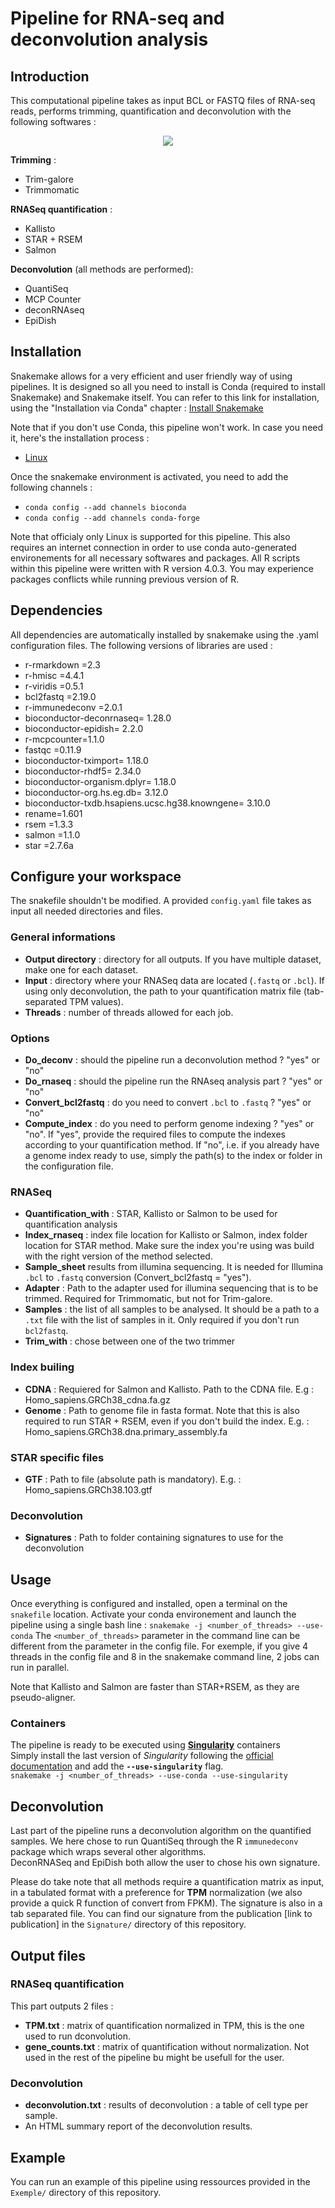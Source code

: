 # Pipeline for RNA-seq and deconvolution analysis

## Introduction

This computational pipeline takes as input BCL or FASTQ files of RNA-seq reads, performs trimming, quantification and deconvolution with the following softwares :
<p align="center">
  <img src="/diagram2.png?raw=true" />
</p>

**Trimming** : 
* Trim-galore
* Trimmomatic

**RNASeq quantification** :
* Kallisto
* STAR + RSEM
* Salmon

**Deconvolution** (all methods are performed):
* QuantiSeq
* MCP Counter
* deconRNAseq
* EpiDish



## Installation

Snakemake allows for a very efficient and user friendly way of using pipelines. It is designed so all you need to install is Conda (required to install Snakemake) and Snakemake itself.
You can refer to this link for installation, using the "Installation via Conda" chapter : [Install Snakemake](https://snakemake.readthedocs.io/en/stable/getting_started/installation.html)

Note that if you don't use Conda, this pipeline won't work. In case you need it, here's the installation process :
* [Linux](https://docs.conda.io/projects/conda/en/latest/user-guide/install/linux.html)

Once the snakemake environment is activated, you need to add the following channels :
* `conda config --add channels bioconda`
* `conda config --add channels conda-forge`

Note that officialy only Linux is supported for this pipeline. This also requires an internet connection in order to use conda auto-generated environements for all necessary softwares and packages.
All R scripts within this pipeline were written with R version 4.0.3. You may experience packages conflicts while running previous version of R.

## Dependencies
All dependencies are automatically installed by snakemake using the .yaml configuration files. The following versions of libraries are used : 
* r-rmarkdown =2.3
* r-hmisc =4.4.1
* r-viridis =0.5.1
* bcl2fastq =2.19.0
* r-immunedeconv =2.0.1
* bioconductor-deconrnaseq= 1.28.0
* bioconductor-epidish= 2.2.0
* r-mcpcounter=1.1.0
* fastqc =0.11.9
* bioconductor-tximport= 1.18.0
* bioconductor-rhdf5= 2.34.0
* bioconductor-organism.dplyr= 1.18.0
* bioconductor-org.hs.eg.db= 3.12.0
* bioconductor-txdb.hsapiens.ucsc.hg38.knowngene= 3.10.0
* rename=1.601
* rsem =1.3.3
* salmon =1.1.0
* star =2.7.6a

## Configure your workspace
The snakefile shouldn't be modified. A provided `config.yaml` file takes as input all needed directories and files.

### General informations
 * **Output directory** : directory for all outputs. If you have multiple dataset, make one for each dataset.
 * **Input** : directory where your RNASeq data are located (`.fastq` or `.bcl`). If using only deconvolution, the path to your quantification matrix file (tab-separated TPM values).
 * **Threads** : number of threads allowed for each job.

### Options 
 * **Do_deconv** : should the pipeline run a deconvolution method ? "yes" or "no"
 * **Do_rnaseq** : should the pipeline run the RNAseq analysis part ? "yes" or "no"
 * **Convert_bcl2fastq** : do you need to convert `.bcl` to `.fastq` ? "yes" or "no"
 * **Compute_index** : do you need to perform genome indexing ? "yes" or "no". If "yes", provide the required files to compute the indexes according to your quantification method. If "no", i.e. if you already have a genome index ready to use, simply the path(s) to the index or folder in the configuration file. 

### RNASeq
 * **Quantification_with** : STAR, Kallisto or Salmon to be used for quantification analysis
 * **Index_rnaseq** : index file location for Kallisto or Salmon, index folder location for STAR method. Make sure the index you're using was build with the right version of the method selected.
 * **Sample_sheet** results from illumina sequencing. It is needed for Illumina `.bcl` to `.fastq` conversion (Convert_bcl2fastq = "yes").
 * **Adapter** : Path to the adapter used for illumina sequencing that is to be trimmed. Required for Trimmomatic, but not for Trim-galore.
 * **Samples** : the list of all samples to be analysed. It should be a path to a `.txt` file with the list of samples in it. Only required if you don't run `bcl2fastq`.
  * **Trim_with** : chose between one of the two trimmer 
 
 ### Index builing
 * **CDNA** : Requiered for Salmon and Kallisto. Path to the CDNA file. E.g : Homo_sapiens.GRCh38_cdna.fa.gz
 * **Genome** : Path to genome file in fasta format. Note that this is also required to run STAR + RSEM, even if you don't build the index. E.g. : Homo_sapiens.GRCh38.dna.primary_assembly.fa
 
 ### STAR specific files
 * **GTF** : Path to file (absolute path is mandatory). E.g. : Homo_sapiens.GRCh38.103.gtf
 
### Deconvolution 
 * **Signatures** : Path to folder containing signatures to use for the deconvolution
 


## Usage
Once everything is configured and installed, open a terminal on the `snakefile` location.
Activate your conda environement and launch the pipeline using a single bash line :
`snakemake -j <number_of_threads> --use-conda`
The `<number_of_threads>` parameter in the command line can be different from the parameter in the config file. For exemple, if you give 4 threads in the config file and 8 in the snakemake command line, 2 jobs can run in parallel. 

Note that Kallisto and Salmon are faster than STAR+RSEM, as they are pseudo-aligner.

### Containers
The pipeline is ready to be executed using **[Singularity](https://sylabs.io/singularity/)** containers\
Simply install the last version of _Singularity_ following the [official documentation](https://sylabs.io/guides/3.6/user-guide/quick_start.html#quick-installation-steps) and add the **`--use-singularity`** flag.\
`snakemake -j <number_of_threads> --use-conda --use-singularity`

## Deconvolution
Last part of the pipeline runs a deconvolution algorithm on the quantified samples. 
We here chose to run QuantiSeq through the R `immunedeconv` package which wraps several other algorithms.\
DeconRNASeq and EpiDish both allow the user to chose his own signature. 

Please do take note that all methods require a quantification matrix as input, in a tabulated format with a preference for **TPM** normalization (we also provide a quick R function of convert from FPKM). The signature is also in a tab separated file. You can find our signature from the publication [link to publication] in the `Signature/` directory of this repository.

## Output files
### RNASeq quantification
This part outputs 2 files :
* **TPM.txt** : matrix of quantification normalized in TPM, this is the one used to run dconvolution.
* **gene_counts.txt** : matrix of quantification without normalization. Not used in the rest of the pipeline bu might be usefull for the user.
### Deconvolution
* **deconvolution.txt** : results of deconvolution : a table of cell type per sample.
* An HTML summary report of the deconvolution results. 

## Example
You can run an example of this pipeline using ressources provided in the `Exemple/` directory of this repository.
